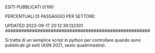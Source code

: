ESITI PUBBLICATI 0/190 

PERCENTUALI DI PASSAGGIO PER SETTORE:

UPDATED 2023-09-17 20:12:39.132301
###################################################### 

Si tratta di un semplice script in python per controllare quando sono pubblicati gli esiti (ASN 2021, sesto quadrimestre).

